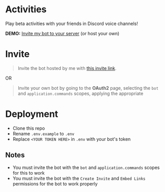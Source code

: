 # Activities
Play beta activities with your friends in Discord voice channels!

**DEMO:** [Invite my bot to your server](https://discord.com/oauth2/authorize?client_id=829811510841835531&permissions=16385&scope=bot%20applications.commands) (or host your own)

# Invite
> Invite the bot hosted by me with [this invite link](https://discord.com/oauth2/authorize?client_id=829811510841835531&permissions=16385&scope=bot%20applications.commands).

OR

> Invite your own bot by going to the **OAuth2** page, selecting the `bot` and `application.commands` scopes, applying the appropriate

# Deployment
- Clone this repo
- Rename `.env.example` to `.env` 
- Replace `<YOUR TOKEN HERE>` in `.env` with your bot's token

## Notes
- You must invite the bot with the `bot` and `application.commands` scopes for this to work
- You must invite the bot with the `Create Invite` and `Embed Links` permissions for the bot to work properly